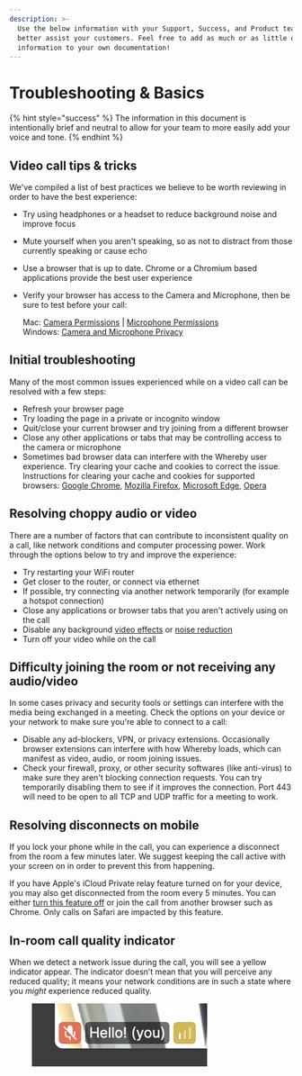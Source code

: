 ```yaml
---
description: >-
  Use the below information with your Support, Success, and Product teams to
  better assist your customers. Feel free to add as much or as little of this
  information to your own documentation!
---
```


# Troubleshooting & Basics

{% hint style="success" %}
The information in this document is intentionally brief and neutral to allow for your team to more easily add your voice and tone.
{% endhint %}

## Video call tips & tricks

We've compiled a list of best practices we believe to be worth reviewing in order to have the best experience:&#x20;

* Try using headphones or a headset to reduce background noise and improve focus
* Mute yourself when you aren't speaking, so as not to distract from those currently speaking or cause echo
* Use a browser that is up to date. Chrome or a Chromium based applications provide the best user experience
*   Verify your browser has access to the Camera and Microphone, then be sure to test before your call:

    Mac: [Camera Permissions](https://support.apple.com/guide/mac-help/control-access-to-the-camera-mchlf6d108da/mac) | [Microphone Permissions](https://support.apple.com/guide/mac-help/control-access-to-the-microphone-on-mac-mchla1b1e1fe/mac)\
    Windows: [Camera and Microphone Privacy](https://support.microsoft.com/en-us/windows/windows-camera-microphone-and-privacy-a83257bc-e990-d54a-d212-b5e41beba857)

## Initial troubleshooting

Many of the most common issues experienced while on a video call can be resolved with a few steps:

* Refresh your browser page
* Try loading the page in a private or incognito window
* Quit/close your current browser and try joining from a different browser
* Close any other applications or tabs that may be controlling access to the camera or microphone
* Sometimes bad browser data can interfere with the Whereby user experience. Try clearing your cache and cookies to correct the issue. Instructions for clearing your cache and cookies for supported browsers: [Google Chrome](https://support.google.com/accounts/answer/32050?co=GENIE.Platform=Desktop\&hl=en), [Mozilla Firefox](https://support.mozilla.org/en-US/kb/how-clear-firefox-cache), [Microsoft Edge](https://support.microsoft.com/en-us/help/10607/microsoft-edge-view-delete-browser-history), [Opera](http://help.opera.com/Windows/12.10/en/cache.html)

## Resolving choppy audio or video

There are a number of factors that can contribute to inconsistent quality on a call, like network conditions and computer processing power. Work through the options below to try and improve the experience:

* Try restarting your WiFi router
* Get closer to the router, or connect via ethernet
* If possible, try connecting via another network temporarily (for example a hotspot connection)
* Close any applications or browser tabs that you aren't actively using on the call
* Disable any background [video effects](https://whereby.helpscoutdocs.com/article/712-background-effects) or [noise reduction](https://whereby.helpscoutdocs.com/article/711-noise-reduction)
* Turn off your video while on the call

## Difficulty joining the room or not receiving any audio/video

In some cases privacy and security tools or settings can interfere with the media being exchanged in a meeting. Check the options on your device or your network to make sure you're able to connect to a call:

* Disable any ad-blockers, VPN, or privacy extensions. Occasionally browser extensions can interfere with how Whereby loads, which can manifest as video, audio, or room joining issues.
* Check your firewall, proxy, or other security softwares (like anti-virus) to make sure they aren't blocking connection requests. You can try temporarily disabling them to see if it improves the connection. Port 443 will need to be open to all TCP and UDP traffic for a meeting to work.&#x20;

## Resolving disconnects on mobile

If you lock your phone while in the call, you can experience a disconnect from the room a few minutes later. We suggest keeping the call active with your screen on in order to prevent this from happening.&#x20;

If you have Apple's iCloud Private relay feature turned on for your device, you may also get disconnected from the room every 5 minutes. You can either [turn this feature off](https://support.apple.com/guide/icloud/mm7dc25cb68f/icloud) or join the call from another browser such as Chrome. Only calls on Safari are impacted by this feature.&#x20;

## In-room call quality indicator

When we detect a network issue during the call, you will see a yellow indicator appear. The indicator doesn’t mean that you will perceive any reduced quality; it means your network conditions are in such a state where you _might_ experience reduced quality.&#x20;

<figure><img src="../.gitbook/assets/image.png" alt=""><figcaption></figcaption></figure>

